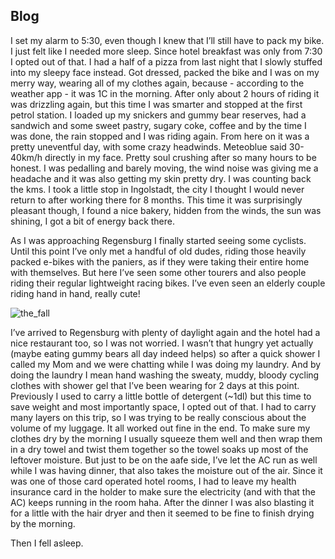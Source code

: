 ## Blog
I set my alarm to 5:30, even though I knew that I’ll still have to pack my bike. I just felt like I needed more sleep. Since hotel breakfast was only from 7:30 I opted out of that. I had a half of a pizza from last night that I slowly stuffed into my sleepy face instead. Got dressed, packed the bike and I was on my merry way, wearing all of my clothes again, because - according to the weather app - it was 1C in the morning. After only about 2 hours of riding it was drizzling again, but this time I was smarter and stopped at the first petrol station. I loaded up my snickers and gummy bear reserves, had a sandwich and some sweet pastry, sugary coke, coffee and by the time I was done, the rain stopped and I was riding again. From here on it was a pretty uneventful day, with some crazy headwinds. Meteoblue said 30-40km/h directly in my face. Pretty soul crushing after so many hours to be honest. I was pedalling and barely moving, the wind noise was giving me a headache and it was also getting my skin pretty dry. I was counting back the kms. I took a little stop in Ingolstadt, the city I thought I would never return to after working there for 8 months. This time it was surprisingly pleasant though, I found a nice bakery, hidden from the winds, the sun was shining, I got a bit of energy back there.

As I was approaching Regensburg I finally started seeing some cyclists. Until this point I’ve only met a handful of old dudes, riding those heavily packed e-bikes with the paniers, as if they were taking their entire home with themselves. But here I’ve seen some other tourers and also people riding their regular lightweight racing bikes. I’ve even seen an elderly couple riding hand in hand, really cute!

![the_fall](maps/trips/vienna_trip/day2/img/IMG_0855.jpg)


I’ve arrived to Regensburg with plenty of daylight again and the hotel had a nice restaurant too, so I was not worried. I wasn’t that hungry yet actually (maybe eating gummy bears all day indeed helps) so after a quick shower I called my Mom and we were chatting while I was doing my laundry. And by doing the laundry I mean hand washing the sweaty, muddy, bloody cycling clothes with shower gel that I’ve been wearing for 2 days at this point. Previously I used to carry a little bottle of detergent (~1dl) but this time to save weight and most importantly space, I opted out of that. I had to carry many layers on this trip, so I was trying to be really conscious about the volume of my luggage. It all worked out fine in the end.
To make sure my clothes dry by the morning I usually squeeze them well and then wrap them in a dry towel and twist them together so the towel soaks up most of the leftover moisture. But just to be on the aafe side, I’ve let the AC run as well while I was having dinner, that also takes the moisture out of the air. Since it was one of those card operated hotel rooms, I had to leave my health insurance card in the holder to make sure the electricity (and with that the AC) keeps running in the room haha. 
After the dinner I was also blasting it for a little with the hair dryer and then it seemed to be fine to finish drying by the morning.

Then I fell asleep.